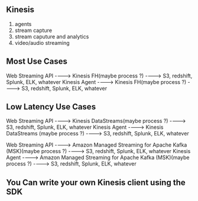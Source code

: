Kinesis
-----------
1. agents
2. stream capture
3. stream caputure and analytics
4. video/audio streaming 


## Most Use Cases
Web Streaming API ----> Kinesis FH(maybe process ?) ----> S3, redshift, Splunk, ELK, whatever
Kinesis Agent  ----> Kinesis FH(maybe process ?) ----> S3, redshift, Splunk, ELK, whatever


## Low Latency Use Cases
Web Streaming API ----> Kinesis DataStreams(maybe process ?) ----> S3, redshift, Splunk, ELK, whatever
Kinesis Agent  ----> Kinesis DataStreams (maybe process ?) ----> S3, redshift, Splunk, ELK, whatever

Web Streaming API ----> Amazon Managed Streaming for Apache Kafka (MSK)(maybe process ?) ----> S3, redshift, Splunk, ELK, whatever
Kinesis Agent  ---->  Amazon Managed Streaming for Apache Kafka (MSK)(maybe process ?) ----> S3, redshift, Splunk, ELK, whatever


## You Can write your own Kinesis client using the SDK
